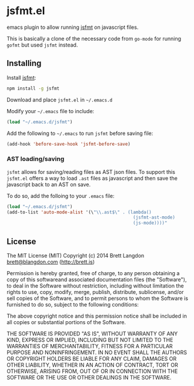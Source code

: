 jsfmt.el
========

emacs plugin to allow running [jsfmt](https://rdio.github.io/jsfmt) on javascript files.

This is basically a clone of the necessary code from `go-mode` for running `gofmt` but used `jsfmt` instead.

## Installing

Install [jsfmt](https://rdio.github.io/jsfmt):

```bash
npm install -g jsfmt
```

Download and place `jsfmt.el` in `~/.emacs.d`

Modify your `~/.emacs` file to include:
```lisp
(load "~/.emacs.d/jsfmt")
```

Add the following to `~/.emacs` to run `jsfmt` before saving file:
```lisp
(add-hook 'before-save-hook 'jsfmt-before-save)
```

### AST loading/saving
`jsfmt` allows for saving/reading files as AST json files. To support this `jsfmt.el` offers
a way to load `.ast` files as javascript and then save the javascript back to an AST on save.

To do so, add the folloing to your `.emacs` file:
```lisp
(load "~/.emacs.d/jsfmt")
(add-to-list 'auto-mode-alist '(\"\\.ast$\" . (lambda()
                                                (jsfmt-ast-mode)
                                                (js-mode))))"
```

## License
The MIT License (MIT) Copyright (c) 2014 Brett Langdon <brett@blangdon.com> (http://brett.is)

Permission is hereby granted, free of charge, to any person obtaining a copy of this softwareand associated documentation files (the "Software"), to deal in the Software without restriction, including without limitation the rights to use, copy, modify, merge, publish, distribute, sublicense, and/or sell copies of the Software, and to permit persons to whom the Software is furnished to do so, subject to the following conditions:

The above copyright notice and this permission notice shall be included in all copies or substantial portions of the Software.

THE SOFTWARE IS PROVIDED "AS IS", WITHOUT WARRANTY OF ANY KIND, EXPRESS OR IMPLIED, INCLUDING BUT NOT LIMITED TO THE WARRANTIES OF MERCHANTABILITY, FITNESS FOR A PARTICULAR PURPOSE AND NONINFRINGEMENT. IN NO EVENT SHALL THE AUTHORS OR COPYRIGHT HOLDERS BE LIABLE FOR ANY CLAIM, DAMAGES OR OTHER LIABILITY, WHETHER IN AN ACTION OF CONTRACT, TORT OR OTHERWISE, ARISING FROM, OUT OF OR IN CONNECTION WITH THE SOFTWARE OR THE USE OR OTHER DEALINGS IN THE SOFTWARE.
